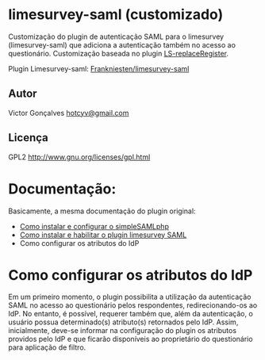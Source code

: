 limesurvey-saml (customizado)
==============================

Customização do plugin de autenticação SAML para o limesurvey (limesurvey-saml) que adiciona a autenticação também no acesso ao questionário. Customização baseada no plugin [LS-replaceRegister](https://github.com/Shnoulle/LS-replaceRegister).

Plugin Limesurvey-saml: [Frankniesten/limesurvey-saml](https://github.com/Frankniesten/limesurvey-saml)


Autor
------

Victor Gonçalves <hotcyv@gmail.com>


Licença
-------

GPL2 http://www.gnu.org/licenses/gpl.html


Documentação:
====================

Basicamente, a mesma documentação do plugin original:
* [Como instalar e configurar o simpleSAMLphp](https://github.com/hotcyv/limesurvey-saml#how-install-and-configure-simplesamlphp-as-sp)
* [Como instalar e habilitar o plugin limesurvey SAML](https://github.com/hotcyv/limesurvey-saml#how-install-and-enable-the-saml-plugin)
* Como configurar os atributos do IdP

Como configurar os atributos do IdP
====================
Em um primeiro momento, o plugin possibilita a utilização da autenticação SAML no acesso ao questionário pelos respondentes, redirecionando-os ao IdP.
No entanto, é possível, requerer também que, além da autenticação, o usuário possua determinado(s) atributo(s) retornados pelo IdP.
Assim, inicialmente, deve-se informar na configuração do plugin os atributos providos pelo IdP e que ficarão disponíveis ao proprietário do questionário para aplicação de filtro.